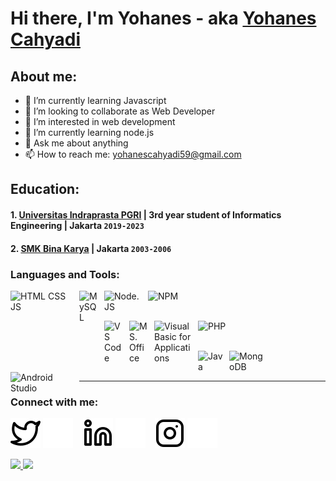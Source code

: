 # Hi there, I'm Yohanes - aka [Yohanes Cahyadi](www.linkedin.com/in/yohanes-cahyadi)
## About me:
<!-- - 🔭 I’m currently working at [.......]() -->
- 🌱 I’m currently learning Javascript
- 👯 I’m looking to collaborate as Web Developer
- 👀 I’m interested in web development
- 🌱 I’m currently learning node.js
- 💬 Ask me about anything
- 📫 How to reach me: yohanescahyadi59@gmail.com

## Education:
#### 1. [Universitas Indraprasta PGRI](https://unindra.ac.id) | 3rd year student of Informatics Engineering | Jakarta `2019-2023`
#### 2. [SMK Bina Karya](https://smkbinakarya.sch.id) | Jakarta `2003-2006`

<!-- ## Work Experience: -->

### Languages and Tools:
[<img align="left" alt="HTML CSS JS" width="100px" src="https://www.freepnglogos.com/uploads/html5-logo-png/html5-logo-devextreme-multi-purpose-controls-html-javascript-3.png" style="padding-right:10px;" />][webdev]

[<img align="left" alt="MySQL" width="30px" src="https://cdn.jsdelivr.net/gh/devicons/devicon/icons/mysql/mysql-original.svg" style="padding-right:10px;" />][webdev]

[<img align="left" alt="Node.JS" width="60px" src="https://upload.wikimedia.org/wikipedia/commons/thumb/d/d9/Node.js_logo.svg/1200px-Node.js_logo.svg.png" style="padding-right:10px;" />][webdev]

[<img align="left" alt="NPM" width="60px" src="https://upload.wikimedia.org/wikipedia/commons/thumb/d/db/Npm-logo.svg/1200px-Npm-logo.svg.png" style="padding-right:10px;" />][webdev]

<br />
<br />

[<img align="left" alt="VS Code" width="30px" src="https://upload.wikimedia.org/wikipedia/commons/thumb/9/9a/Visual_Studio_Code_1.35_icon.svg/1200px-Visual_Studio_Code_1.35_icon.svg.png" style="padding-right:10px;" />][webdev]

[<img align="left" alt="MS. Office" width="30px" src="https://upload.wikimedia.org/wikipedia/commons/thumb/5/5f/Microsoft_Office_logo_%282019%E2%80%93present%29.svg/1200px-Microsoft_Office_logo_%282019%E2%80%93present%29.svg.png" style="padding-right:10px;" />][webdev]

[<img align="left" alt="Visual Basic for Applications" width="60px" src="https://e7.pngegg.com/pngimages/457/797/png-clipart-visual-basic-for-applications-microsoft-excel-macro-microsoft-angle-logo.png" style="padding-right:10px;" />][webdev]

[<img align="left" alt="PHP" width="60px" src="https://upload.wikimedia.org/wikipedia/commons/thumb/2/27/PHP-logo.svg/2560px-PHP-logo.svg.png" style="padding-right:10px;" />][webdev]

<br />
<br />

[<img align="left" alt="Java" width="40px" src="https://upload.wikimedia.org/wikipedia/en/thumb/3/30/Java_programming_language_logo.svg/1200px-Java_programming_language_logo.svg.png" style="padding-right:10px;" />][webdev]

[<img align="left" alt="MongoDB" width="60px" src="https://www.nurulfikri.com/wp-content/uploads/2020/02/MongoDB-mdb.png" style="padding-right:10px;" />][webdev]

[<img align="left" alt="Android Studio" width="100px" src="https://trainingeltasa.com/wp-content/uploads/2021/07/android-studio-logo-3.png" style="padding-right:10px;" />][webdev]

<br />
<br />


---
### Connect with me:

[![website](./img/twitter-light.svg)](https://twitter.com/yohanescahyadii#gh-light-mode-only)
[![website](./img/twitter-dark.svg)](https://twitter.com/yohanescahyadii#gh-dark-mode-only)
&nbsp;&nbsp;
[![website](./img/linkedin-light.svg)](https://www.linkedin.com/in/yohanes-cahyadi#gh-light-mode-only)
[![website](./img/linkedin-dark.svg)](https://www.linkedin.com/in/yohanes-cahyadi#gh-dark-mode-only)
&nbsp;&nbsp;
[![website](./img/instagram-light.svg)](https://www.instagram.com/yohanesscahyadi#gh-light-mode-only)
[![website](./img/instagram-dark.svg)](https://www.instagram.com/yohanesscahyadi#gh-dark-mode-only)
&nbsp;&nbsp;

<p align="left">
<a href="https://github.com/yohanes59">
  <img height="180em" src="https://github-readme-stats-eight-theta.vercel.app/api?username=yohanes59&show_icons=true&theme=algolia&include_all_commits=true&count_private=true"/>
  
  <img height="180em" src="https://github-readme-stats-eight-theta.vercel.app/api/top-langs/?username=yohanes59&layout=compact&langs_count=8&theme=algolia"/>
</a>
</p>


[webdev]: https://github.com/yohanes59/yohanes59
